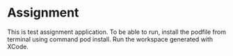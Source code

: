 # Assignment

This is test assignment application. To be able to run, install the podfile from terminal using command pod install. Run the workspace generated with XCode.
